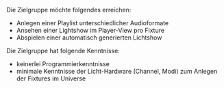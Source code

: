 Die Zielgruppe möchte folgendes erreichen:

* Anlegen einer Playlist unterschiedlicher Audioformate
* Ansehen einer Lightshow im Player-View pro Fixture
* Abspielen einer automatisch generierten Lichtshow

Die Zielgruppe hat folgende Kenntnisse:

* keinerlei Programmierkenntnisse
* minimale Kenntnisse der Licht-Hardware (Channel, Modi) zum Anlegen der Fixtures im Universe